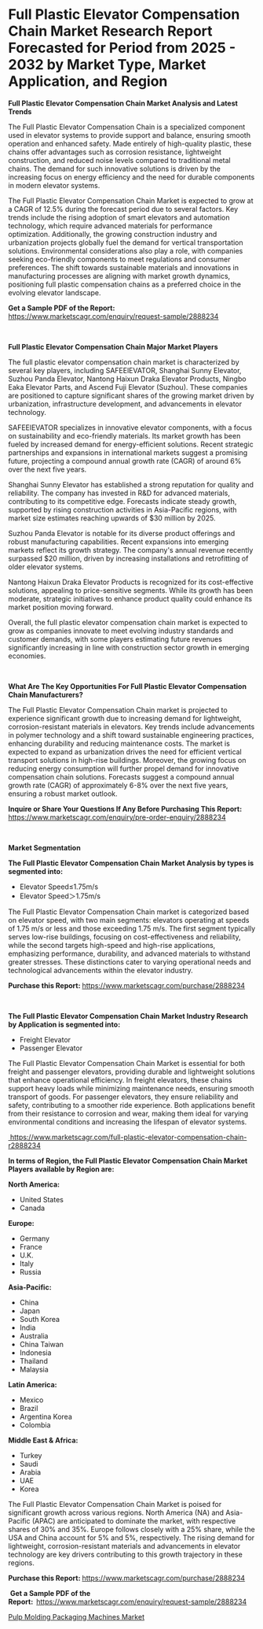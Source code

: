 <p><h1>Full Plastic Elevator Compensation Chain Market Research Report Forecasted for Period from 2025 -  2032 by Market Type, Market Application, and Region</h1></p><p><strong>Full Plastic Elevator Compensation Chain Market Analysis and Latest Trends</strong></p>
<p><p>The Full Plastic Elevator Compensation Chain is a specialized component used in elevator systems to provide support and balance, ensuring smooth operation and enhanced safety. Made entirely of high-quality plastic, these chains offer advantages such as corrosion resistance, lightweight construction, and reduced noise levels compared to traditional metal chains. The demand for such innovative solutions is driven by the increasing focus on energy efficiency and the need for durable components in modern elevator systems.</p><p>The Full Plastic Elevator Compensation Chain Market is expected to grow at a CAGR of 12.5% during the forecast period due to several factors. Key trends include the rising adoption of smart elevators and automation technology, which require advanced materials for performance optimization. Additionally, the growing construction industry and urbanization projects globally fuel the demand for vertical transportation solutions. Environmental considerations also play a role, with companies seeking eco-friendly components to meet regulations and consumer preferences. The shift towards sustainable materials and innovations in manufacturing processes are aligning with market growth dynamics, positioning full plastic compensation chains as a preferred choice in the evolving elevator landscape.</p></p>
<p><strong>Get a Sample PDF of the Report:&nbsp;</strong> <a href="https://www.marketscagr.com/enquiry/request-sample/2888234?utm_campaign=3135&utm_medium=2&utm_source=Github&utm_content=ia&utm_term=14032025&utm_id=full-plastic-elevator-compensation-chain">https://www.marketscagr.com/enquiry/request-sample/2888234</a></p>
<p>&nbsp;</p>
<p><strong>Full Plastic Elevator Compensation Chain Major Market Players</strong></p>
<p><p>The full plastic elevator compensation chain market is characterized by several key players, including SAFEElEVATOR, Shanghai Sunny Elevator, Suzhou Panda Elevator, Nantong Haixun Draka Elevator Products, Ningbo Eaka Elevator Parts, and Ascend Fuji Elevator (Suzhou). These companies are positioned to capture significant shares of the growing market driven by urbanization, infrastructure development, and advancements in elevator technology.</p><p>SAFEElEVATOR specializes in innovative elevator components, with a focus on sustainability and eco-friendly materials. Its market growth has been fueled by increased demand for energy-efficient solutions. Recent strategic partnerships and expansions in international markets suggest a promising future, projecting a compound annual growth rate (CAGR) of around 6% over the next five years.</p><p>Shanghai Sunny Elevator has established a strong reputation for quality and reliability. The company has invested in R&D for advanced materials, contributing to its competitive edge. Forecasts indicate steady growth, supported by rising construction activities in Asia-Pacific regions, with market size estimates reaching upwards of $30 million by 2025.</p><p>Suzhou Panda Elevator is notable for its diverse product offerings and robust manufacturing capabilities. Recent expansions into emerging markets reflect its growth strategy. The company's annual revenue recently surpassed $20 million, driven by increasing installations and retrofitting of older elevator systems.</p><p>Nantong Haixun Draka Elevator Products is recognized for its cost-effective solutions, appealing to price-sensitive segments. While its growth has been moderate, strategic initiatives to enhance product quality could enhance its market position moving forward.</p><p>Overall, the full plastic elevator compensation chain market is expected to grow as companies innovate to meet evolving industry standards and customer demands, with some players estimating future revenues significantly increasing in line with construction sector growth in emerging economies.</p></p>
<p>&nbsp;</p>
<p><strong>What Are The Key Opportunities For Full Plastic Elevator Compensation Chain Manufacturers?</strong></p>
<p><p>The Full Plastic Elevator Compensation Chain market is projected to experience significant growth due to increasing demand for lightweight, corrosion-resistant materials in elevators. Key trends include advancements in polymer technology and a shift toward sustainable engineering practices, enhancing durability and reducing maintenance costs. The market is expected to expand as urbanization drives the need for efficient vertical transport solutions in high-rise buildings. Moreover, the growing focus on reducing energy consumption will further propel demand for innovative compensation chain solutions. Forecasts suggest a compound annual growth rate (CAGR) of approximately 6-8% over the next five years, ensuring a robust market outlook.</p></p>
<p><strong>Inquire or Share Your Questions If Any Before Purchasing This Report:</strong> <a href="https://www.marketscagr.com/enquiry/pre-order-enquiry/2888234?utm_campaign=3135&utm_medium=2&utm_source=Github&utm_content=ia&utm_term=14032025&utm_id=full-plastic-elevator-compensation-chain">https://www.marketscagr.com/enquiry/pre-order-enquiry/2888234</a></p>
<p>&nbsp;</p>
<p><strong>Market Segmentation</strong></p>
<p><strong>The Full Plastic Elevator Compensation Chain Market Analysis by types is segmented into:</strong></p>
<p><ul><li>Elevator Speed≤1.75m/s</li><li>Elevator Speed＞1.75m/s</li></ul></p>
<p><p>The Full Plastic Elevator Compensation Chain market is categorized based on elevator speed, with two main segments: elevators operating at speeds of 1.75 m/s or less and those exceeding 1.75 m/s. The first segment typically serves low-rise buildings, focusing on cost-effectiveness and reliability, while the second targets high-speed and high-rise applications, emphasizing performance, durability, and advanced materials to withstand greater stresses. These distinctions cater to varying operational needs and technological advancements within the elevator industry.</p></p>
<p><strong>Purchase this Report:&nbsp;</strong><a href="https://www.marketscagr.com/purchase/2888234?utm_campaign=3135&utm_medium=2&utm_source=Github&utm_content=ia&utm_term=14032025&utm_id=full-plastic-elevator-compensation-chain">https://www.marketscagr.com/purchase/2888234</a></p>
<p>&nbsp;</p>
<p><strong>The Full Plastic Elevator Compensation Chain Market Industry Research by Application is segmented into:</strong></p>
<p><ul><li>Freight Elevator</li><li>Passenger Elevator</li></ul></p>
<p><p>The Full Plastic Elevator Compensation Chain Market is essential for both freight and passenger elevators, providing durable and lightweight solutions that enhance operational efficiency. In freight elevators, these chains support heavy loads while minimizing maintenance needs, ensuring smooth transport of goods. For passenger elevators, they ensure reliability and safety, contributing to a smoother ride experience. Both applications benefit from their resistance to corrosion and wear, making them ideal for varying environmental conditions and increasing the lifespan of elevator systems.</p></p>
<p><a href="https://www.marketscagr.com/full-plastic-elevator-compensation-chain-r2888234?utm_campaign=3135&utm_medium=2&utm_source=Github&utm_content=ia&utm_term=14032025&utm_id=full-plastic-elevator-compensation-chain">&nbsp;https://www.marketscagr.com/full-plastic-elevator-compensation-chain-r2888234</a></p>
<p><strong>In terms of Region, the Full Plastic Elevator Compensation Chain Market Players available by Region are:</strong></p>
<p>
    <p> <strong> North America: </strong>
        <ul>
            <li>United States</li>
            <li>Canada</li>
        </ul>
        </p> 
    <p> <strong> Europe: </strong>
        <ul>
            <li>Germany</li>
            <li>France</li>
            <li>U.K.</li>
            <li>Italy</li>
            <li>Russia</li>
        </ul>
        </p> 
    <p> <strong> Asia-Pacific: </strong>
        <ul>
            <li>China</li>
            <li>Japan</li>
            <li>South Korea</li>
            <li>India</li>
            <li>Australia</li>
            <li>China Taiwan</li>
            <li>Indonesia</li>
            <li>Thailand</li>
            <li>Malaysia</li>
        </ul>
        </p> 
    <p> <strong> Latin America: </strong>
        <ul>
            <li>Mexico</li>
            <li>Brazil</li>
            <li>Argentina Korea</li>
            <li>Colombia</li>
        </ul>
        </p> 
    <p> <strong> Middle East & Africa: </strong>
        <ul>
            <li>Turkey</li>
            <li>Saudi</li>
            <li>Arabia</li>
            <li>UAE</li>
            <li>Korea</li>
        </ul>
    </p>
    </p>
<p><p>The Full Plastic Elevator Compensation Chain Market is poised for significant growth across various regions. North America (NA) and Asia-Pacific (APAC) are anticipated to dominate the market, with respective shares of 30% and 35%. Europe follows closely with a 25% share, while the USA and China account for 5% and 5%, respectively. The rising demand for lightweight, corrosion-resistant materials and advancements in elevator technology are key drivers contributing to this growth trajectory in these regions.</p></p>
<p><strong>Purchase this Report: </strong><a href="https://www.marketscagr.com/purchase/2888234?utm_campaign=3135&utm_medium=2&utm_source=Github&utm_content=ia&utm_term=14032025&utm_id=full-plastic-elevator-compensation-chain">https://www.marketscagr.com/purchase/2888234</a></p>
<p>&nbsp;<strong>Get a Sample PDF of the Report:&nbsp;&nbsp;</strong><a href="https://www.marketscagr.com/enquiry/request-sample/2888234?utm_campaign=3135&utm_medium=2&utm_source=Github&utm_content=ia&utm_term=14032025&utm_id=full-plastic-elevator-compensation-chain">https://www.marketscagr.com/enquiry/request-sample/2888234</a></p>
<p><strong></strong></p>
<p><p><a href="https://github.com/awalinfucci/Market-Research-Report-List-1/blob/main/pulp-molding-packaging-machines-market.md?utm_campaign=3135&utm_medium=2&utm_source=Github&utm_content=ia&utm_term=14032025&utm_id=full-plastic-elevator-compensation-chain">Pulp Molding Packaging Machines Market</a></p></p>